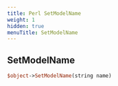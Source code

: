 ```yaml
---
title: Perl SetModelName
weight: 1
hidden: true
menuTitle: SetModelName
---
```

## SetModelName
```perl
$object->SetModelName(string name)
```